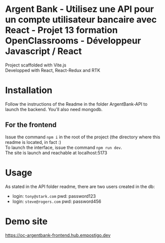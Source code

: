 # Argent Bank - Utilisez une API pour un compte utilisateur bancaire avec React - Projet 13 formation OpenClassrooms - Développeur Javascript / React

Project scaffolded with Vite.js \
Developped with React, React-Redux and RTK

# Installation

Follow the instructions of the Readme in the folder ArgentBank-API to launch the backend. 
You'll also need mongodb.

## For the frontend

Issue the command `npm i` in the root of the project (the directory where this readme is located, in fact :) \
To launch the interface, issue the command `npm run dev`. \
The site is launch and reachable at localhost:5173

# Usage

As stated in the API folder readme, there are two users created in the db:

- login: `tony@stark.com`   pwd: password123
- login: `steve@rogers.com` pwd: password456


# Demo site

https://oc-argentbank-frontend.hub.empostigo.dev